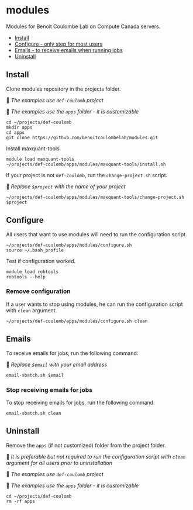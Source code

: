 # modules

Modules for Benoit Coulombe Lab on Compute Canada servers.


* [Install](#install)
* [Configure - only step for most users](#configure)
* [Emails - to receive emails when running jobs](#emails)
* [Uninstall](#uninstall)



## Install

Clone modules repository in the projects folder.

:memo: *The examples use `def-coulomb` project*

:memo: *The examples use the `apps` folder - it is customizable*

```shell
cd ~/projects/def-coulomb
mkdir apps
cd apps
git clone https://github.com/benoitcoulombelab/modules.git
```

Install maxquant-tools.

```shell
module load maxquant-tools
~/projects/def-coulomb/apps/modules/maxquant-tools/install.sh
```

If your project is not `def-coulomb`, run the `change-project.sh` script.

:memo: *Replace `$project` with the name of your project*

```shell
~/projects/def-coulomb/apps/modules/maxquant-tools/change-project.sh $project
```


## Configure

All users that want to use modules will need to run the configuration script.

```shell
~/projects/def-coulomb/apps/modules/configure.sh
source ~/.bash_profile
```

Test if configuration worked.

```shell
module load robtools
robtools --help
```

### Remove configuration

If a user wants to stop using modules, he can run the configuration script with `clean` argument.

```shell
~/projects/def-coulomb/apps/modules/configure.sh clean
```


## Emails

To receive emails for jobs, run the following command:

:memo: *Replace `$email` with your email address*

```shell
email-sbatch.sh $email
```

### Stop receiving emails for jobs

To stop receiving emails for jobs, run the following command:

```shell
email-sbatch.sh clean
```


## Uninstall

Remove the `apps` (if not customized) folder from the project folder.

:memo: *It is preferable but not required to run the configuration script with `clean` argument for all users prior to uninstallation*

:memo: *The examples use `def-coulomb` project*

:memo: *The examples use the `apps` folder - it is customizable*

```shell
cd ~/projects/def-coulomb
rm -rf apps
```
